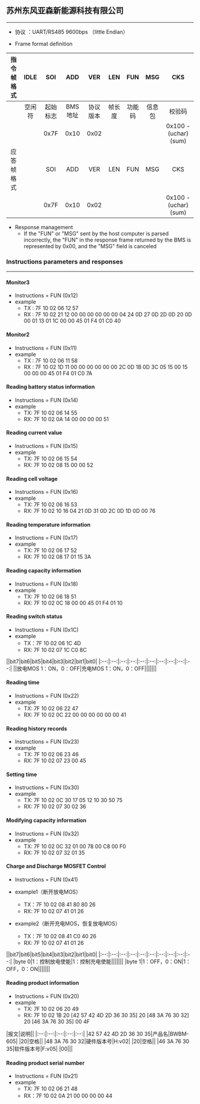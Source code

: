 ## 苏州东风亚森新能源科技有限公司

---

- 协议 ：UART/RS485 9600bps （little Endian）

- Frame format definition

|指令帧格式|IDLE|SOI|ADD|VER|LEN|FUN|MSG|CKS|
|:--:|:--:|:--:|:--:|:--:|:--:|:--:|:--:|:--:|
||空闲符|起始标志|BMS地址|协议版本|帧长度|功能码|信息包|校验码|
|||0x7F|0x10|0x02||||0x100 - (uchar)(sum)|
|应答帧格式||SOI|ADD|VER|LEN|FUN|MSG|CKS|
|||0x7F|0x10|0x02||||0x100 - (uchar)(sum)|

- Response management
  - If the "FUN" or "MSG" sent by the host computer is parsed incorrectly, the "FUN" in the response frame returned by the BMS is represented by 0x00, and the "MSG"
  field is canceled

### Instructions parameters and responses

---

#### Monitor3

- Instructions = FUN (0x12)
- example
  - TX : 7F 10 02 06 12 57
  - RX : 7F 10 02 21 12 00 00 00 00 00 00 04 24 0D 27 0D 2D 0D 20 0D 00 01 13 01 1C 00 00 45 01 F4 01 C0 40

#### Monitor2

- Instructions = FUN (0x11)
- example
  - TX : 7F 10 02 06 11 58
  - RX : 7F 10 02 1D 11 00 00 00 00 00 00 2C 0D 1B 0D 3C 05 15 00 15 00 00 00 45 01 F4 01 C0 7A

#### Reading battery status information

- Instructions = FUN (0x14)
- example
  - TX: 7F 10 02 06 14 55
  - RX: 7F 10 02 0A 14 00 00 00 00 51

#### Reading current value

- Instructions = FUN (0x15)
- example
  - TX: 7F 10 02 06 15 54
  - RX: 7F 10 02 08 15 00 00 52

#### Reading cell voltage

- Instructions = FUN (0x16)
- example
  - TX: 7F 10 02 06 16 53
  - RX: 7F 10 02 10 16 04 21 0D 31 0D 2C 0D 1D 0D 00 76

#### Reading temperature information

- Instructions = FUN (0x17)
- example
  - TX: 7F 10 02 06 17 52
  - RX: 7F 10 02 08 17 01 15 3A

#### Reading capacity information

- Instructions = FUN (0x18)
- example
  - TX: 7F 10 02 06 18 51
  - RX: 7F 10 02 0C 18 00 00 45 01 F4 01 10

#### Reading switch status

- Instructions = FUN (0x1C)
- example
  - TX：7F 10 02 06 1C 4D
  - RX: 7F 10 02 07 1C C0 8C

||bit7|bit6|bit5|bit4|bit3|bit2|bit1|bit0|
|:--:|:--:|:--:|:--:|:--:|:--:|:--:|:--:|:--:|:--:|
||放电MOS 1：ON，0：OFF|充电MOS 1：ON，0：OFF|||||||

#### Reading time

- Instructions = FUN (0x22)
- example
  - TX: 7F 10 02 06 22 47
  - RX: 7F 10 02 0C 22 00 00 00 00 00 00 41

#### Reading history records

- Instructions = FUN (0x23)
- example
  - TX: 7F 10 02 06 23 46
  - RX: 7F 10 02 07 23 00 45

#### Setting time

- Instructions = FUN (0x30)
- example
  - TX: 7F 10 02 0C 30 17 05 12 10 30 50 75
  - RX: 7F 10 02 07 30 02 36

#### Modifying capacity information

- Instructions = FUN (0x32)
- example
  - TX: 7F 10 02 0C 32 01 00 78 00 C8 00 F0
  - RX: 7F 10 02 07 32 01 35

#### Charge and Discharge MOSFET Control

- Instructions = FUN (0x41)
- example1（断开放电MOS）
  - TX：7F 10 02 08 41 80 80 26
  - RX: 7F 10 02 07 41 01 26

- example2（断开充电MOS，恢复放电MOS）
  - TX：7F 10 02 08 41 C0 40 26
  - RX: 7F 10 02 07 41 01 26

||bit7|bit6|bit5|bit4|bit3|bit2|bit1|bit0|
|:--:|:--:|:--:|:--:|:--:|:--:|:--:|:--:|:--:|:--:|
|byte 0|1：控制放电使能|1：控制充电使能|||||||
|byte 1|1：OFF，0：ON|1：OFF，0：ON|||||||

#### Reading product information

- Instructions = FUN (0x20)
- example
  - TX: 7F 10 02 06 20 49
  - RX: 7F 10 02 1B 20 [42 57 42 4D 2D 36 30 35] 20 [48 3A 76 30 32] 20 [46 3A 76 30 35] 00 4F

|报文|说明||
|:--:|:--:|:--:|:--:|:--:|
|42 57 42 4D 2D 36 30 35|产品名|BWBM-605|
|20|空格||
|48 3A 76 30 32|硬件版本号|H:v02|
|20|空格||
|46 3A 76 30 35|软件版本号|F:v05|
|00|||

#### Reading product serial number

- Instructions = FUN (0x21)
- example
  - TX: 7F 10 02 06 21 48
  - RX：7F 10 02 0A 21 00 00 00 00 44
